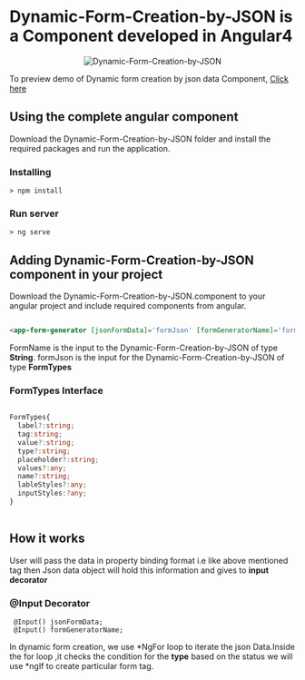 # Dynamic-Form-Creation-by-JSON is a Component developed in Angular4

<p align="center">
    <img  alt="Dynamic-Form-Creation-by-JSON" src="Images/output.PNG" class="img-responsive">
</p>

To preview demo of Dynamic form creation by json data Component, [Click here](https://stackblitz.com/edit/angular-smszup?embed=1&file=src/app/app.component.ts&hideExplorer=1&view=preview)

## Using the complete angular component

Download the Dynamic-Form-Creation-by-JSON folder and install the required packages and run the application.

### Installing

```
> npm install
```

### Run server

```
> ng serve
```

## Adding Dynamic-Form-Creation-by-JSON component in your project
 Download the Dynamic-Form-Creation-by-JSON.component to your angular project and include required components from angular.

```html

<app-form-generator [jsonFormData]='formJson' [formGeneratorName]='formName'></app-form-generator>

```
FormName is the input to the Dynamic-Form-Creation-by-JSON of type **String**.
formJson is the input for the Dynamic-Form-Creation-by-JSON of type **FormTypes**

### FormTypes Interface

```typescript

FormTypes{
  label?:string;
  tag:string;
  value?:string;
  type?:string;
  placeholder?:string;
  values?:any;
  name?:string;
  lableStyles?:any;
  inputStyles:?any;
}
  
```

## How it works
  
   User will pass the data in property binding format i.e like above mentioned tag
    then Json data object will hold this information and gives to **input decorator**
    
### @Input Decorator

     @Input() jsonFormData;
     @Input() formGeneratorName;

In dynamic form creation, we use *NgFor loop to iterate the json Data.Inside the for loop ,it checks the condition 
for the **type** based on the status we will use *ngIf to create particular form tag.

